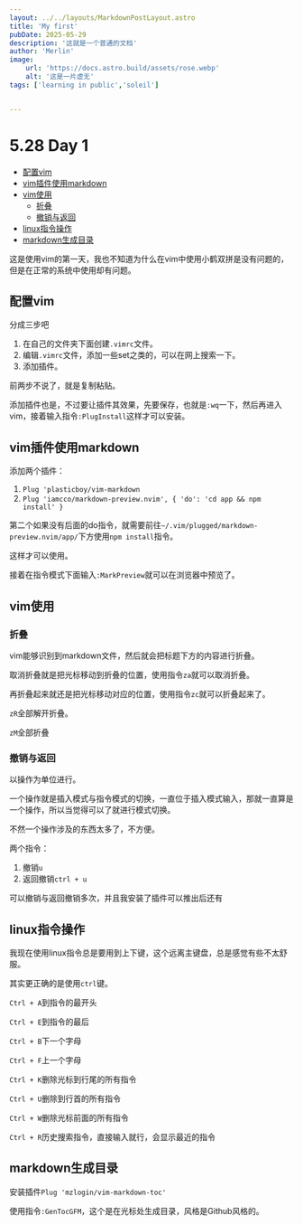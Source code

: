 ```yaml
---
layout: ../../layouts/MarkdownPostLayout.astro
title: 'My first'
pubDate: 2025-05-29
description: '这就是一个普通的文档'
author: 'Merlin'
image:
    url: 'https://docs.astro.build/assets/rose.webp'
    alt: '这是一片虚无'
tags: ['learning in public','soleil']


---
```



# 5.28 Day 1

<!-- vim-markdown-toc GFM -->

* [配置vim](#配置vim)
* [vim插件使用markdown](#vim插件使用markdown)
* [vim使用](#vim使用)
    * [折叠](#折叠)
    * [撤销与返回](#撤销与返回)
* [linux指令操作](#linux指令操作)
* [markdown生成目录](#markdown生成目录)

<!-- vim-markdown-toc -->

这是使用vim的第一天，我也不知道为什么在vim中使用小鹤双拼是没有问题的，但是在正常的系统中使用却有问题。

## 配置vim
分成三步吧

1. 在自己的文件夹下面创建`.vimrc`文件。
2. 编辑`.vimrc`文件，添加一些set之类的，可以在网上搜索一下。
3. 添加插件。

前两步不说了，就是复制粘贴。

添加插件也是，不过要让插件其效果，先要保存，也就是`:wq`一下，然后再进入vim，接着输入指令`:PlugInstall`这样才可以安装。

## vim插件使用markdown

添加两个插件：
1. `Plug 'plasticboy/vim-markdown`
2. `Plug 'iamcco/markdown-preview.nvim', { 'do': 'cd app && npm install' }`

第二个如果没有后面的do指令，就需要前往`~/.vim/plugged/markdown-preview.nvim/app/`下方使用`npm install`指令。

这样才可以使用。

接着在指令模式下面输入`:MarkPreview`就可以在浏览器中预览了。

## vim使用

### 折叠

vim能够识别到markdown文件，然后就会把标题下方的内容进行折叠。

取消折叠就是把光标移动到折叠的位置，使用指令`za`就可以取消折叠。

再折叠起来就还是把光标移动对应的位置，使用指令`zc`就可以折叠起来了。

`zR`全部解开折叠。

`zM`全部折叠

### 撤销与返回

以操作为单位进行。

一个操作就是插入模式与指令模式的切换，一直位于插入模式输入，那就一直算是一个操作，所以当觉得可以了就进行模式切换。

不然一个操作涉及的东西太多了，不方便。

两个指令：

1. 撤销`u`
2. 返回撤销`ctrl + u`

可以撤销与返回撤销多次，并且我安装了插件可以推出后还有


## linux指令操作

我现在使用linux指令总是要用到上下键，这个远离主键盘，总是感觉有些不太舒服。

其实更正确的是使用`ctrl`键。

`Ctrl + A`到指令的最开头

`Ctrl + E`到指令的最后

`Ctrl + B`下一个字母

`Ctrl + F`上一个字母

`Ctrl + K`删除光标到行尾的所有指令

`Ctrl + U`删除到行首的所有指令

`Ctrl + W`删除光标前面的所有指令

`Ctrl + R`历史搜索指令，直接输入就行，会显示最近的指令

## markdown生成目录

安装插件`Plug 'mzlogin/vim-markdown-toc'`

使用指令`:GenTocGFM`，这个是在光标处生成目录，风格是Github风格的。
